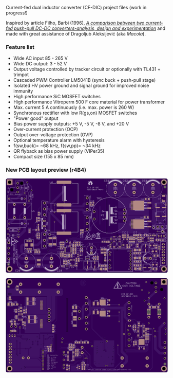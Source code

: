 Current-fed dual inductor converter (CF-DIC) project files (work in progress!)

Inspired by article Filho, Barbi (1996), *[A comparison between two current-fed push-pull DC-DC converters-analysis, design and experimentation](https://www.researchgate.net/publication/3673781_A_comparison_between_two_current-fed_push-pull_DC-DC_converters-analysis_design_and_experimentation)* and made with great assistance of Dragoljub Aleksijević (aka *Macola*).

### Feature list

* Wide AC input 85 - 265 V
* Wide DC output: 3 - 52 V
* Output voltage controlled by tracker circuit or optionally with TL431 + trimpot
* Cascaded PWM Controller LM5041B (sync buck + push-pull stage)
* Isolated HV power ground and signal ground for improved noise immunity
* High performance SiC MOSFET switches
* High performance Vitroperm 500 F core material for power transformer
* Max. current 5 A continuously (i.e. max. power is 260 W)
* Synchronous rectifier with low R(gs,on) MOSFET switches
* "Power good" output
* Bias power supply outputs: +5 V, -5 V, -8 V, and +20 V
* Over-current protection (OCP)
* Output over-voltage protection (OVP)
* Optional temperature alarm with hysteresis
* f(sw,buck)= ~68 kHz, f(sw,pp)= ~34 kHz
* QR flyback as bias power supply (VIPer35)
* Compact size (155 x 85 mm)

### New PCB layout preview (r4B4)

![PCB top layer](Images/CF-DIC_PCB_top_layer.png)

![PCB bottom layer](Images/CF-DIC_PCB_bottom_layer.png)
